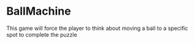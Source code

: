 # BallMachine
This game will force the player to think about moving a ball to a specific spot to complete the puzzle

